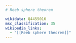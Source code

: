 ```yaml
---
# Reeb sphere theorem

wikidata: Q4455016
msc_classification: 35
wikipedia_links:
  - "[[Reeb sphere theorem]]"
---
```


